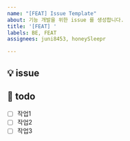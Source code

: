 ```yaml
---
name: "[FEAT] Issue Template"
about: 기능 개발을 위한 issue 를 생성합니다.
title: '[FEAT] '
labels: BE, FEAT
assignees: juni8453, honeySleepr

---
```


## 💡 issue


## 📝 todo
- [ ] 작업1
- [ ] 작업2
- [ ] 작업3
